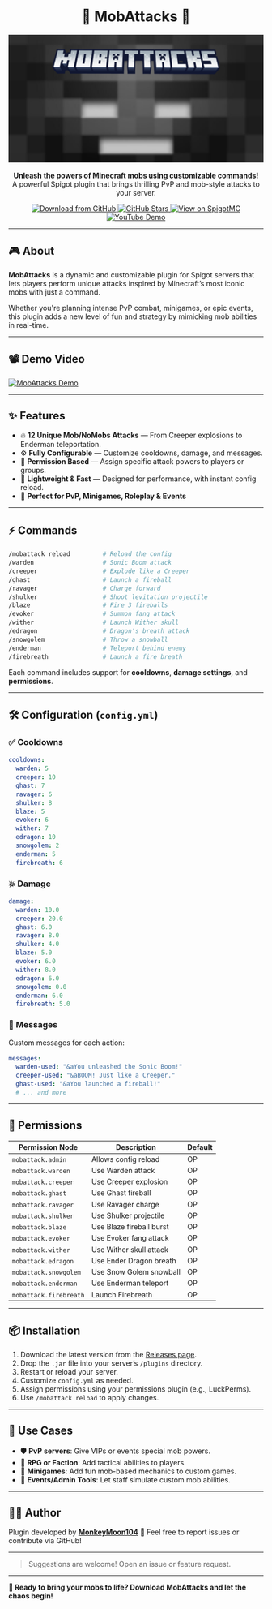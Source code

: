 <h1 align="center">🧨 MobAttacks 🧨</h1>
<p align="center">
  <img src="images/mbtitle.png" alt="MobAttacks Banner" />
</p>

<p align="center">
  <strong>Unleash the powers of Minecraft mobs using customizable commands!</strong><br>
  A powerful Spigot plugin that brings thrilling PvP and mob-style attacks to your server.
</p>

<p align="center">
  <a href="https://github.com/MonkeyMoon104/MobAttacks/releases">
    <img src="https://img.shields.io/github/v/release/MonkeyMoon104/MobAttacks?label=Download&logo=github&color=brightgreen" alt="Download from GitHub" />
  </a>
  <a href="https://github.com/MonkeyMoon104/MobAttacks">
    <img src="https://img.shields.io/github/stars/MonkeyMoon104/MobAttacks?style=social&logo=github" alt="GitHub Stars" />
  </a>
  <a href="https://www.spigotmc.org/resources/1-17-1-21-mobattacks.127073/">
    <img src="https://img.shields.io/badge/SpigotMC-View%20on%20Spigot-orange?logo=spigotmc" alt="View on SpigotMC" />
  </a>
  <a href="https://youtu.be/Pksujf_hzv8">
    <img src="https://img.shields.io/badge/Demo-YouTube-red?logo=youtube" alt="YouTube Demo" />
  </a>
</p>


---

## 🎮 About

**MobAttacks** is a dynamic and customizable plugin for Spigot servers that lets players perform unique attacks inspired by Minecraft’s most iconic mobs with just a command.

Whether you're planning intense PvP combat, minigames, or epic events, this plugin adds a new level of fun and strategy by mimicking mob abilities in real-time.

---

## 📽️ Demo Video

[![MobAttacks Demo](https://img.youtube.com/vi/Pksujf_hzv8/0.jpg)](https://youtu.be/Pksujf_hzv8)

---

## ✨ Features

- 🔥 **12 Unique Mob/NoMobs Attacks** — From Creeper explosions to Enderman teleportation.
- ⚙️ **Fully Configurable** — Customize cooldowns, damage, and messages.
- 🔐 **Permission Based** — Assign specific attack powers to players or groups.
- 🚀 **Lightweight & Fast** — Designed for performance, with instant config reload.
- 🎯 **Perfect for PvP, Minigames, Roleplay & Events**

---

## ⚡ Commands

```bash
/mobattack reload         # Reload the config
/warden                   # Sonic Boom attack
/creeper                  # Explode like a Creeper
/ghast                    # Launch a fireball
/ravager                  # Charge forward
/shulker                  # Shoot levitation projectile
/blaze                    # Fire 3 fireballs
/evoker                   # Summon fang attack
/wither                   # Launch Wither skull
/edragon                  # Dragon's breath attack
/snowgolem                # Throw a snowball
/enderman                 # Teleport behind enemy
/firebreath               # Launch a fire breath
````

Each command includes support for **cooldowns**, **damage settings**, and **permissions**.

---

## 🛠️ Configuration (`config.yml`)

### ✅ Cooldowns

```yaml
cooldowns:
  warden: 5
  creeper: 10
  ghast: 7
  ravager: 6
  shulker: 8
  blaze: 5
  evoker: 6
  wither: 7
  edragon: 10
  snowgolem: 2
  enderman: 5
  firebreath: 6
```

### 💥 Damage

```yaml
damage:
  warden: 10.0
  creeper: 20.0
  ghast: 6.0
  ravager: 8.0
  shulker: 4.0
  blaze: 5.0
  evoker: 6.0
  wither: 8.0
  edragon: 6.0
  snowgolem: 0.0
  enderman: 6.0
  firebreath: 5.0
```

### 💬 Messages

Custom messages for each action:

```yaml
messages:
  warden-used: "&aYou unleashed the Sonic Boom!"
  creeper-used: "&aBOOM! Just like a Creeper."
  ghast-used: "&aYou launched a fireball!"
  # ... and more
```

---

## 🧾 Permissions

| Permission Node        | Description             | Default |
|------------------------|-------------------------| ------- |
| `mobattack.admin`      | Allows config reload    | OP      |
| `mobattack.warden`     | Use Warden attack       | OP      |
| `mobattack.creeper`    | Use Creeper explosion   | OP      |
| `mobattack.ghast`      | Use Ghast fireball      | OP      |
| `mobattack.ravager`    | Use Ravager charge      | OP      |
| `mobattack.shulker`    | Use Shulker projectile  | OP      |
| `mobattack.blaze`      | Use Blaze fireball burst | OP      |
| `mobattack.evoker`     | Use Evoker fang attack  | OP      |
| `mobattack.wither`     | Use Wither skull attack | OP      |
| `mobattack.edragon`    | Use Ender Dragon breath | OP      |
| `mobattack.snowgolem`  | Use Snow Golem snowball | OP      |
| `mobattack.enderman`   | Use Enderman teleport   | OP      |
| `mobattack.firebreath` | Launch Firebreath       | OP      |

---

## 📦 Installation

1. Download the latest version from the [Releases page](https://github.com/MonkeyMoon104/MobAttacks/releases).
2. Drop the `.jar` file into your server’s `/plugins` directory.
3. Restart or reload your server.
4. Customize `config.yml` as needed.
5. Assign permissions using your permissions plugin (e.g., LuckPerms).
6. Use `/mobattack reload` to apply changes.

---

## 🧠 Use Cases

* 🛡️ **PvP servers**: Give VIPs or events special mob powers.
* 🏰 **RPG or Faction**: Add tactical abilities to players.
* 🎉 **Minigames**: Add fun mob-based mechanics to custom games.
* 🧪 **Events/Admin Tools**: Let staff simulate custom mob abilities.

---

## 🧑‍💻 Author

Plugin developed by **[MonkeyMoon104](https://github.com/MonkeyMoon104)**
📧 Feel free to report issues or contribute via GitHub!

---

> Suggestions are welcome! Open an issue or feature request.

---

**🔗 Ready to bring your mobs to life? Download MobAttacks and let the chaos begin!**

